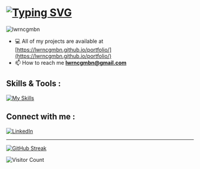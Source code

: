 # [![Typing SVG](https://readme-typing-svg.demolab.com?font=Fira+Code&weight=800&size=32&pause=1000&random=false&width=800&lines=Hello!+I'm+Lawrence+Gumabon%F0%9F%91%8B)](https://git.io/typing-svg) 
<p align="left"> <img src="https://komarev.com/ghpvc/?username=lwrncgmbn&label=Profile%20views&color=0e75b6&style=flat" alt="lwrncgmbn" /> </p>

- 💻 All of my projects are available at [https://lwrncgmbn.github.io/portfolio/](https://lwrncgmbn.github.io/portfolio/)
- 📫 How to reach me **lwrncgmbn@gmail.com**

## Skills & Tools :  
[![My Skills](https://skillicons.dev/icons?i=html,css,js,tailwind,bootstrap,react,php,laravel,github,vscode,figma,ps)](https://skillicons.dev) 

## Connect with me :
[![LinkedIn](https://skillicons.dev/icons?i=linkedin)](https://www.linkedin.com/in/lawrence-gumabon-7018b7255/)

-----------------------------------------------------------------------------

[![GitHub Streak](https://github-readme-streak-stats.herokuapp.com/user=lwrncgmbn&theme=dark)](https://git.io/streak-stats)

![Visitor Count](https://profile-counter.glitch.me/{lawrencegumabon}/count.svg)


